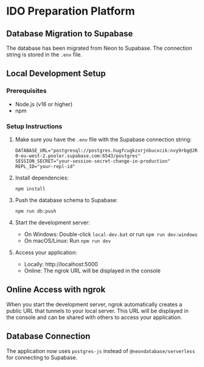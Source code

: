 # IDO Preparation Platform

## Database Migration to Supabase

The database has been migrated from Neon to Supabase. The connection string is stored in the `.env` file.

## Local Development Setup

### Prerequisites
- Node.js (v16 or higher)
- npm

### Setup Instructions

1. Make sure you have the `.env` file with the Supabase connection string:
   ```
   DATABASE_URL="postgresql://postgres.hugfcugkzxrjnbucxcik:nvy9rbg@JRC_azp@hva@aws-0-eu-west-2.pooler.supabase.com:6543/postgres"
   SESSION_SECRET="your-session-secret-change-in-production"
   REPL_ID="your-repl-id"
   ```

2. Install dependencies:
   ```
   npm install
   ```

3. Push the database schema to Supabase:
   ```
   npm run db:push
   ```

4. Start the development server:
   - On Windows: Double-click `local-dev.bat` or run `npm run dev:windows`
   - On macOS/Linux: Run `npm run dev`

5. Access your application:
   - Locally: http://localhost:5000
   - Online: The ngrok URL will be displayed in the console

## Online Access with ngrok

When you start the development server, ngrok automatically creates a public URL that tunnels to your local server. This URL will be displayed in the console and can be shared with others to access your application.

## Database Connection

The application now uses `postgres-js` instead of `@neondatabase/serverless` for connecting to Supabase.